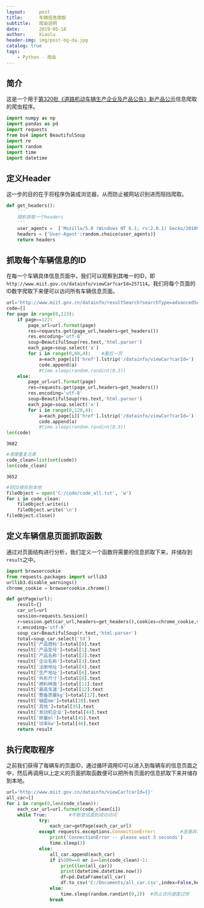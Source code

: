```yaml
---
layout:     post
title:      车辆信息爬取
subtitle:   爬虫说明
date:       2019-05-18
author:     Xiaolu
header-img: img/post-bg-da.jpg
catalog: true
tags:
    - Python - 爬虫
---
```

## 简介

这是一个用于[第320批《道路机动车辆生产企业及产品公告》新产品公示](http://www.miit.gov.cn/datainfo/resultSearch?searchType=advancedSearch&categoryTreeId=1128)信息爬取的爬虫程序。


```python
import numpy as np
import pandas as pd
import requests
from bs4 import BeautifulSoup
import re 
import random
import time
import datetime
```

## 定义Header

这一步的目的在于将程序伪装成浏览器，从而防止被网站识别进而阻挡爬取。


```python
def get_headers():
    '''
    随机获取一个headers
    '''
    user_agents =  ['Mozilla/5.0 (Windows NT 6.1; rv:2.0.1) Gecko/20100101 Firefox/4.0.1','Mozilla/5.0 (Windows; U; Windows NT 6.1; en-us) AppleWebKit/534.50 (KHTML, like Gecko) Version/5.1 Safari/534.50','Opera/9.80 (Windows NT 6.1; U; en) Presto/2.8.131 Version/11.11']
    headers = {'User-Agent':random.choice(user_agents)}
    return headers
```

## 抓取每个车辆信息的ID

在每一个车辆具体信息页面中，我们可以观察到其唯一的ID，即`http://www.miit.gov.cn/datainfo/viewCar?carId=257114`。我们将每个页面的ID数字爬取下来便可以访问所有车辆信息页面。


```python
url='http://www.miit.gov.cn/datainfo/resultSearch?searchType=advancedSearch&categoryTreeId=1128&scol_Cpmc=&scol_Cpxh=&scol_Cpsb=&scol_Qymc=&pagenow={}'
code=[]
for page in range(0,123):
    if page==122:
        page_url=url.format(page)
        res=requests.get(page_url,headers=get_headers())
        res.encoding='utf-8'
        soup=BeautifulSoup(res.text,'html.parser')
        each_page=soup.select('a')
        for i in range(0,88,4):    #最后一页
            a=each_page[i]['href'].lstrip('/datainfo/viewCar?carId=')
            code.append(a)
            #time.sleep(random.randint(0,3))
    else:
        page_url=url.format(page)
        res=requests.get(page_url,headers=get_headers())
        res.encoding='utf-8'
        soup=BeautifulSoup(res.text,'html.parser')
        each_page=soup.select('a')
        for i in range(0,120,4):    
            a=each_page[i]['href'].lstrip('/datainfo/viewCar?carId=')
            code.append(a)
            #time.sleep(random.randint(0,3))
len(code)
```




    3682




```python
#清理重复元素
code_clean=list(set(code))
len(code_clean)
```




    3652




```python
#将ID储存到本地
fileObject = open('C:/code/code_all.txt', 'w')
for i in code_clean:
    fileObject.write(i)
    fileObject.write('\n')
fileObject.close()
```

## 定义车辆信息页面抓取函数

通过对页面结构进行分析，我们定义一个函数将需要的信息抓取下来，并储存到`result`之中。


```python
import browsercookie
from requests.packages import urllib3
urllib3.disable_warnings()
chrome_cookie = browsercookie.chrome()

def getPage(url):
    result={}
    car_url=url
    session=requests.Session()
    r=session.get(car_url,headers=get_headers(),cookies=chrome_cookie,verify=False,timeout = 60)
    r.encoding='utf-8'
    soup_car=BeautifulSoup(r.text,'html.parser')
    total=soup_car.select('td')
    result['产品商标']=total[0].text
    result['产品型号']=total[1].text
    result['产品名称']=total[2].text
    result['企业名称']=total[3].text
    result['注册地址']=total[4].text
    result['生产地址']=total[6].text
    result['外形尺寸']=total[8].text
    result['燃料种类']=total[11].text
    result['最高车速']=total[12].text
    result['整备质量kg']=total[17].text
    result['轴距mm']=total[20].text
    result['其他']=total[35].text
    result['发动机企业']=total[44].text
    result['排量ml']=total[45].text
    result['功率kw']=total[46].text
    return result

```

## 执行爬取程序

之前我们获得了每辆车的页面ID，通过循环调用ID可以进入到每辆车的信息页面之中，然后再调用以上定义的页面抓取函数便可以把所有页面的信息抓取下来并储存到本地。


```python
url='http://www.miit.gov.cn/datainfo/viewCar?carId={}'
all_car=[]
for i in range(0,len(code_clean)):
    each_car_url=url.format(code_clean[i])
    while True:        #不断尝试直到成功访问
            try:
                each_car=getPage(each_car_url)
            except requests.exceptions.ConnectionError:         #连接异常处理，保证程序持续运行
                print('ConnectionError -- please wait 3 seconds')
                time.sleep(3)
            else:
                all_car.append(each_car)
                if i%100==0 or i==len(code_clean)-1:
                    print(len(all_car)) 
                    print(datetime.datetime.now())
                    df=pd.DataFrame(all_car)
                    df.to_csv('C:/Documents/all_car.csv',index=False,header=True,encoding='utf_8_sig')
                else:
                    time.sleep(random.randint(0,2))  #防止访问速度过快
                break
```

    
